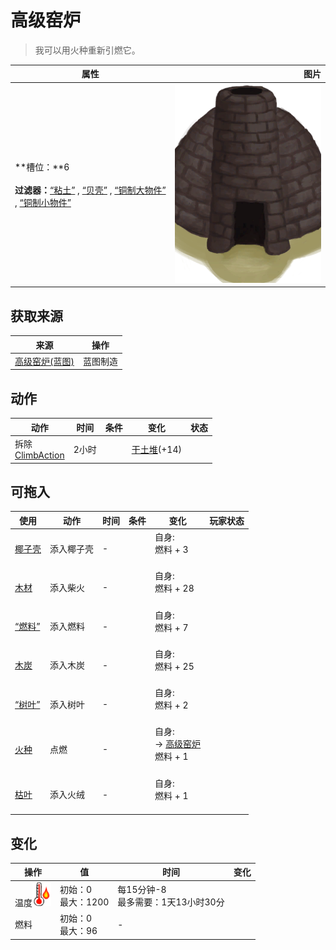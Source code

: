 # 高级窑炉  
> 我可以用火种重新引燃它。  
  
  属性  |   图片   
 ----  |  ----:   
 **槽位：**6<br><br>**过滤器：**[“粘土”](tag_Clay.md) , [“贝壳”](tag_Seashell.md) , [“铜制大物件”](tag_CopperBig.md) , [“铜制小物件”](tag_CopperSmall.md)  |  ![](Sprite/AdvancedKiln.png)   
  
## 获取来源  
来源  |  操作  
----  |  ----  
[高级窑炉(蓝图)](Bp_KilnAdvanced.md)  |  蓝图制造  
## 动作  
动作  |  时间  |  条件  |  变化  |  状态  
----  |  ----  |  ----  |  ----  |  ----  
拆除<br>[ClimbAction](ClimbAction.md)  |  2小时  |    |  [干土堆](DirtPile.md)(+14)<br>  |    
## 可拖入  
使用  |  动作  |  时间  |  条件  |  变化  |  玩家状态  
----  |  ----  |  ----  |  ----  |  ----  |  ----  
[椰子壳](CoconutShell.md)  |  添入椰子壳  |  -  |    |  自身:<br>燃料 + 3<br><br>  |    
[木材](Wood.md)  |  添入柴火  |  -  |    |  自身:<br>燃料 + 28<br><br>  |    
[“燃料”](tag_Fuel.md)  |  添入燃料  |  -  |    |  自身:<br>燃料 + 7<br><br>  |    
[木炭](Charcoal.md)  |  添入木炭  |  -  |    |  自身:<br>燃料 + 25<br><br>  |    
[“树叶”](tag_Leaves.md)  |  添入树叶  |  -  |    |  自身:<br>燃料 + 2<br><br>  |    
[火种](TinderLit.md)  |  点燃  |  -  |    |  自身:<br>→ [高级窑炉](KilnAdvanced.md)<br>燃料 + 1<br><br>  |    
[枯叶](LeavesDry.md)  |  添入火绒  |  -  |    |  自身:<br>燃料 + 1<br><br>  |    
## 变化   
操作  |  值  |  时间  |  变化  
----  |  ----  |  ----  |  ----  
温度<img decoding="async" src="Sprite/Hot.png" style="width:30px;">  |  初始：0<br>最大：1200  |  每15分钟-8<br>最多需要：1天13小时30分  |    
燃料  |  初始：0<br>最大：96  |  -  |    
